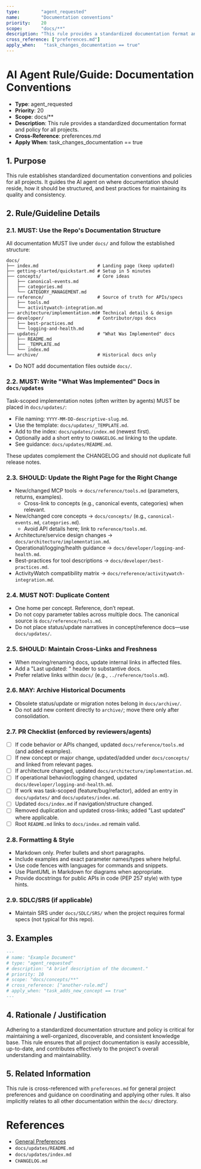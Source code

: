 ```yaml
---
type:        "agent_requested"
name:        "Documentation conventions"
priority:    20
scope:       "docs/**"
description: "This rule provides a standardized documentation format and policy for all projects."
cross_reference: ["preferences.md"]
apply_when:   "task_changes_documentation == true"
---
```


# AI Agent Rule/Guide: Documentation Conventions

- **Type**: agent_requested
- **Priority**: 20
- **Scope**: docs/**
- **Description**: This rule provides a standardized documentation format and policy for all projects.
- **Cross-Reference**: preferences.md
- **Apply When**: task_changes_documentation == true

## 1. Purpose

This rule establishes standardized documentation conventions and policies for all projects. It guides the AI agent on where documentation should reside, how it
should be structured, and best practices for maintaining its quality and consistency.

## 2. Rule/Guideline Details

### 2.1. MUST: Use the Repo's Documentation Structure

All documentation MUST live under `docs/` and follow the established structure:

```
docs/
├── index.md                      # Landing page (keep updated)
├── getting-started/quickstart.md # Setup in 5 minutes
├── concepts/                     # Core ideas
│   ├── canonical-events.md
│   ├── categories.md
│   └── CATEGORY_MANAGEMENT.md
├── reference/                    # Source of truth for APIs/specs
│   ├── tools.md
│   └── activitywatch-integration.md
├── architecture/implementation.md# Technical details & design
├── developer/                    # Contributor/ops docs
│   ├── best-practices.md
│   └── logging-and-health.md
├── updates/                      # "What Was Implemented" docs
│   ├── README.md
│   ├── _TEMPLATE.md
│   └── index.md
└── archive/                      # Historical docs only
```

- Do NOT add documentation files outside `docs/`.

### 2.2. MUST: Write "What Was Implemented" Docs in `docs/updates`

Task-scoped implementation notes (often written by agents) MUST be placed in `docs/updates/`:

- File naming: `YYYY-MM-DD-descriptive-slug.md`.
- Use the template: `docs/updates/_TEMPLATE.md`.
- Add to the index: `docs/updates/index.md` (newest first).
- Optionally add a short entry to `CHANGELOG.md` linking to the update.
- See guidance: `docs/updates/README.md`.

These updates complement the CHANGELOG and should not duplicate full release notes.

### 2.3. SHOULD: Update the Right Page for the Right Change

- New/changed MCP tools → `docs/reference/tools.md` (parameters, returns, examples).
    - Cross-link to concepts (e.g., canonical events, categories) when relevant.
- New/changed core concepts → `docs/concepts/` (e.g., `canonical-events.md`, `categories.md`).
    - Avoid API details here; link to `reference/tools.md`.
- Architecture/service design changes → `docs/architecture/implementation.md`.
- Operational/logging/health guidance → `docs/developer/logging-and-health.md`.
- Best-practices for tool descriptions → `docs/developer/best-practices.md`.
- ActivityWatch compatibility matrix → `docs/reference/activitywatch-integration.md`.

### 2.4. MUST NOT: Duplicate Content

- One home per concept. Reference, don’t repeat.
- Do not copy parameter tables across multiple docs. The canonical source is `docs/reference/tools.md`.
- Do not place status/update narratives in concept/reference docs—use `docs/updates/`.

### 2.5. SHOULD: Maintain Cross-Links and Freshness

- When moving/renaming docs, update internal links in affected files.
- Add a "Last updated: <YYYY-MM-DD>" header to substantive docs.
- Prefer relative links within `docs/` (e.g., `../reference/tools.md`).

### 2.6. MAY: Archive Historical Documents

- Obsolete status/update or migration notes belong in `docs/archive/`.
- Do not add new content directly to `archive/`; move there only after consolidation.

### 2.7. PR Checklist (enforced by reviewers/agents)

-   [ ] If code behavior or APIs changed, updated `docs/reference/tools.md` (and added examples).
-   [ ] If new concept or major change, updated/added under `docs/concepts/` and linked from relevant pages.
-   [ ] If architecture changed, updated `docs/architecture/implementation.md`.
-   [ ] If operational behavior/logging changed, updated `docs/developer/logging-and-health.md`.
-   [ ] If work was task-scoped (feature/bug/refactor), added an entry in `docs/updates/` and `docs/updates/index.md`.
-   [ ] Updated `docs/index.md` if navigation/structure changed.
-   [ ] Removed duplication and updated cross-links; added "Last updated" where applicable.
-   [ ] Root `README.md` links to `docs/index.md` remain valid.

### 2.8. Formatting & Style

- Markdown only. Prefer bullets and short paragraphs.
- Include examples and exact parameter names/types where helpful.
- Use code fences with languages for commands and snippets.
- Use PlantUML in Markdown for diagrams when appropriate.
- Provide docstrings for public APIs in code (PEP 257 style) with type hints.

### 2.9. SDLC/SRS (if applicable)

- Maintain SRS under `docs/SDLC/SRS/` when the project requires formal specs (not typical for this repo).

## 3. Examples

```markdown
---
# name: "Example Document"
# type: "agent_requested"
# description: "A brief description of the document."
# priority: 10
# scope: "docs/concepts/**"
# cross_reference: ["another-rule.md"]
# apply_when: "task_adds_new_concept == true"
---
```

## 4. Rationale / Justification

Adhering to a standardized documentation structure and policy is critical for maintaining a well-organized, discoverable, and consistent knowledge base. This
rule ensures that all project documentation is easily accessible, up-to-date, and contributes effectively to the project's overall understanding and
maintainability.

## 5. Related Information

This rule is cross-referenced with `preferences.md` for general project preferences and guidance on coordinating and applying other rules. It also implicitly
relates to all other documentation within the `docs/` directory.

# References

- [General Preferences](./AGENT-GUIDE-General-Preferences.md)
- `docs/updates/README.md`
- `docs/updates/index.md`
- `CHANGELOG.md`